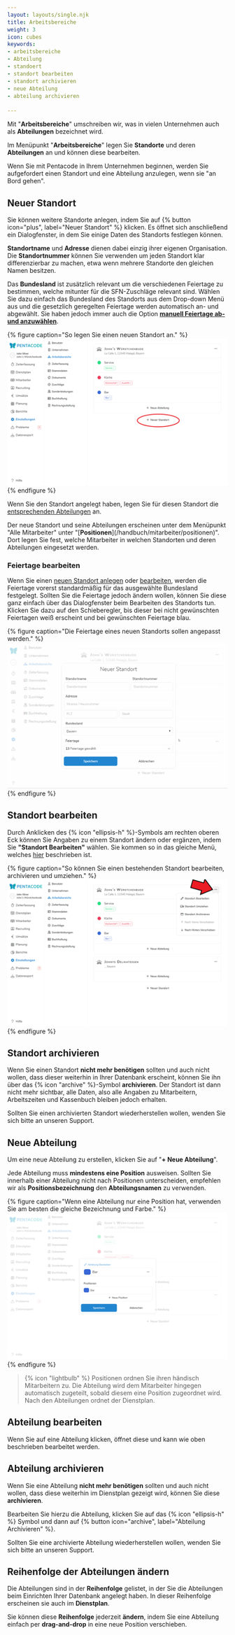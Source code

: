 ```yaml
---
layout: layouts/single.njk
title: Arbeitsbereiche
weight: 3
icon: cubes
keywords:
- arbeitsbereiche
- Abteilung
- standoert
- standort bearbeiten
- standort archivieren
- neue Abteilung
- abteilung archivieren

---
```

Mit "**Arbeitsbereiche**" umschreiben wir, was in vielen Unternehmen auch als **Abteilungen** bezeichnet wird.

Im Menüpunkt "**Arbeitsbereiche**" legen Sie **Standorte** und deren **Abteilungen** an und können diese bearbeiten. 

Wenn Sie mit Pentacode in Ihrem Unternehmen beginnen, werden Sie aufgefordert einen Standort und eine Abteilung anzulegen, wenn sie "an Bord gehen".

## Neuer Standort

Sie können weitere Standorte anlegen, indem Sie auf {% button icon="plus", label="Neuer Standort" %} klicken.
Es öffnet sich anschließend ein Dialogfenster, in dem Sie einige Daten des
Standorts festlegen können.

**Standortname** und **Adresse** dienen dabei einzig ihrer eigenen Organisation. Die **Standortnummer** können Sie verwenden um jeden Standort klar differenzierbar zu machen, etwa wenn mehrere Standorte den gleichen Namen besitzen.

Das **Bundesland** ist zusätzlich relevant um die verschiedenen Feiertage zu
bestimmen, welche mitunter für die SFN-Zuschläge relevant sind. Wählen Sie dazu
einfach das Bundesland des Standorts aus dem Drop-down Menü aus und die
gesetzlich geregelten Feiertage werden automatisch an- und abgewählt. Sie haben
jedoch immer auch die Option [**manuell Feiertage ab- und anzuwählen**](#feiertage-bearbeiten).

{% figure caption="So legen Sie einen neuen Standort an." %}
<img src="neuer_standort.webp"/>
{% endfigure %}

Wenn Sie den Standort angelegt haben, legen Sie für diesen Standort die 
[entsprechenden Abteilungen](#neue-abteilung) an.

Der neue Standort und seine Abteilungen erscheinen unter dem Menüpunkt "Alle Mitarbeiter" unter "[**Positionen**]\(/handbuch/mitarbeiter/positionen)". Dort legen Sie fest, welche Mitarbeiter in welchen Standorten und deren Abteilungen eingesetzt werden.

### Feiertage bearbeiten

Wenn Sie einen [neuen Standort anlegen](#neuer-standort) oder
[bearbeiten](#standort-bearbeiten), werden die Feiertage vorerst standardmäßig
für das ausgewählte Bundesland festgelegt. Sollten Sie die Feiertage jedoch
ändern wollen, können Sie diese ganz einfach über das Dialogfenster beim
Bearbeiten des Standorts tun. Klicken Sie dazu auf den Schieberegler, bis dieser bei nicht
gewünschten Feiertagen weiß erscheint und bei gewünschten Feiertage blau. 

{% figure caption="Die Feiertage eines neuen Standorts sollen angepasst werden." %}
<img src = "standort_feiertage.gif"/>
{% endfigure %}

## Standort bearbeiten

Durch Anklicken des {% icon "ellipsis-h" %}-Symbols am rechten oberen Eck können
Sie Angaben zu einem Standort ändern oder ergänzen, indem Sie **"Standort
Bearbeiten"** wählen. Sie kommen so in das gleiche Menü, welches
[hier](#neuer-standort) beschrieben ist.

{% figure caption="So können Sie einen bestehenden Standort bearbeiten, archivieren und umziehen." %}
<img src = "standort_bearbeiten.webp"/>
{% endfigure %}

## Standort archivieren

Wenn Sie einen Standort **nicht mehr benötigen** sollten und auch nicht wollen, dass dieser weiterhin in Ihrer Datenbank erscheint, können Sie ihn über das {% icon "archive" %}-Symbol **archivieren**. Der Standort ist dann nicht mehr sichtbar, alle Daten, also alle Angaben zu Mitarbeitern, Arbeitszeiten und Kassenbuch bleiben jedoch erhalten.

Sollten Sie einen archivierten Standort wiederherstellen wollen, wenden Sie sich bitte an unseren Support.

## Neue Abteilung

Um eine neue Abteilung zu erstellen, klicken Sie auf "**+ Neue Abteilung**".

Jede Abteilung muss **mindestens eine Position** ausweisen. Sollten Sie innerhalb einer Abteilung nicht nach Positionen unterscheiden, empfehlen wir als **Positionsbezeichnung** den **Abteilungsnamen** zu verwenden.

{% figure caption="Wenn eine Abteilung nur eine Position hat, verwenden Sie am besten die gleiche Bezeichnung und Farbe." %}
<img src = "neue_abteilung.webp"/>
{% endfigure %}


> {% icon "lightbulb" %} Positionen ordnen Sie ihren händisch Mitarbeitern zu. Die Abteilung wird dem Mitarbeiter hingegen automatisch zugeteilt, sobald diesem eine Position zugeordnet wird. Nach den Abteilungen ordnet der Dienstplan.

## Abteilung bearbeiten

Wenn Sie auf eine Abteilung klicken, öffnet diese und kann wie oben beschrieben bearbeitet werden.

## Abteilung archivieren

Wenn Sie eine Abteilung **nicht mehr benötigen** sollten und auch nicht wollen, dass diese weiterhin im Dienstplan gezeigt wird, können Sie diese **archivieren**.

Bearbeiten Sie hierzu die Abteilung, klicken Sie auf das {% icon "ellipsis-h" %} Symbol und dann auf {% button icon="archive", label="Abteilung Archivieren" %}.

Sollten Sie eine archivierte Abteilung wiederherstellen wollen, wenden Sie sich bitte an unseren Support.

## Reihenfolge der Abteilungen ändern

Die Abteilungen sind in der **Reihenfolge** gelistet, in der Sie die Abteilungen beim Einrichten Ihrer Datenbank angelegt haben. In dieser Reihenfolge erscheinen sie auch im **Dienstplan**.

Sie können diese **Reihenfolge** jederzeit **ändern**, indem Sie eine Abteilung einfach per **drag-and-drop** in eine neue Position verschieben. 
